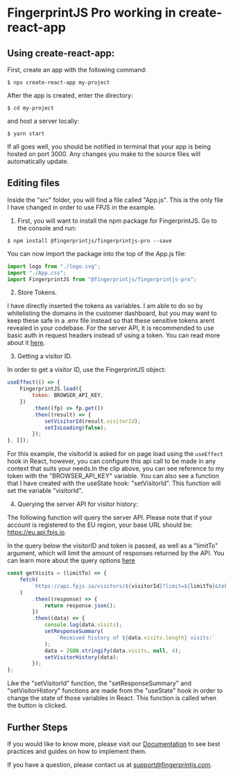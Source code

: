 # FingerprintJS Pro working in create-react-app

## Using create-react-app:

First, create an app with the following command:

```
$ npx create-react-app my-project
```

After the app is created, enter the directory:

```
$ cd my-project
```

and host a server locally:

```
$ yarn start
```

If all goes well, you should be notified in terminal that your app is being hosted on port 3000.
Any changes you make to the source files will automatically update.

## Editing files

Inside the "src" folder, you will find a file called "App.js". This is the only file I have changed in order to use FPJS in the example.

1. First, you will want to install the npm package for FingerprintJS. Go to the console and run:

```
$ npm install @fingerprintjs/fingerprintjs-pro --save
```

You can now import the package into the top of the App.js file:

```javascript
import logo from "./logo.svg";
import "./App.css";
import FingerprintJS from "@fingerprintjs/fingerprintjs-pro";
```

2. Store Tokens.

I have directly inserted the tokens as variables. I am able to do so by whitelisting the domains in the customer dashboard, but you may want to keep these safe in a .env file instead so that these sensitive tokens arent revealed in your codebase. For the server API, it is recommended to use basic auth in request headers instead of using a token. You can read more about it <a href="https://dev.fingerprintjs.com/docs/server-api#authentication" target="_blank"> here</a>.

3. Getting a visitor ID.

In order to get a visitor ID, use the FingerprintJS object:

```javascript
useEffect(() => {
    FingerprintJS.load({
        token: BROWSER_API_KEY,
    })
        .then((fp) => fp.get())
        .then((result) => {
            setVisitorId(result.visitorId);
            setIsLoading(false);
        });
}, []);
```

For this example, the visitorId is asked for on page load using the `useEffect` hook in React, however, you can configure this api call to be made in any context that suits your needs.In the clip above, you can see reference to my token with the "BROWSER_API_KEY" variable.
You can also see a function that I have created with the useState hook: "setVisitorId". This function will set the variable "visitorId".

4. Querying the server API for visitor history:

The following function will query the server API. Please note that if your account is registered to the EU region, your base URL should be: https://eu.api.fpjs.io.

In the query below the visitorID and token is passed, as well as a "limitTo" argument, which will limit the amount of responses returned by the API. You can learn more about the query options <a href="https://dev.fingerprintjs.com/docs/server-api" target="_blank"> here</a>

```javascript
const getVisits = (limitTo) => {
    fetch(
        `https://api.fpjs.io/visitors/${visitorId}?limit=${limitTo}&token=${SERVER_API_KEY}`
    )
        .then((response) => {
            return response.json();
        })
        .then((data) => {
            console.log(data.visits);
            setResponseSummary(
                `Received history of ${data.visits.length} visits:`
            );
            data = JSON.stringify(data.visits, null, 4);
            setVisitorHistory(data);
        });
};
```

Like the "setVisitorId" function, the "setResponseSummary" and "setVisitorHistory" functions are made from the "useState" hook in order to change the state of those variables in React. This function is called when the button is clicked.

## Further Steps

If you would like to know more, please visit our [Documentation](https://dev.fingerprintjs.com/docs) to see best practices and guides on how to implement them.

If you have a question, please contact us at [support@fingerprintjs.com](support@fingerprintjs.com).
